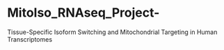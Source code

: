# MitoIso_RNAseq_Project-
Tissue-Specific Isoform Switching and Mitochondrial Targeting in Human Transcriptomes
